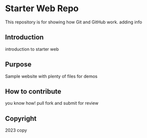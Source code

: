 # Starter Web Repo

This repository is for showing how Git and GitHub work. adding info

## Introduction

introduction to starter web

## Purpose

Sample website with plenty of files for demos

## How to contribute
you know how!
pull fork and submit for review

## Copyright
2023 copy